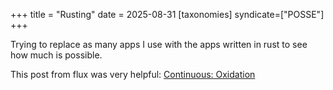 +++
title = "Rusting"
date = 2025-08-31
[taxonomies]
syndicate=["POSSE"]
+++

Trying to replace as many apps I use with the apps written in rust to see how much is possible.

<p>
  This post from flux was very helpful:
  <a class="u-in-reply-to" href="https://flux.carboxi.de/continuous-oxidation/">Continuous: Oxidation</a>
</p>

